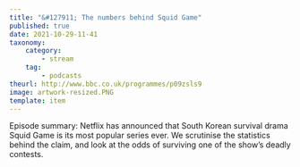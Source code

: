 ```yaml
---
title: "&#127911; The numbers behind Squid Game"
published: true
date: 2021-10-29-11-41
taxonomy:
    category:
        - stream
    tag:
        - podcasts
theurl: http://www.bbc.co.uk/programmes/p09zsls9
image: artwork-resized.PNG
template: item
---
```


Episode summary: Netflix has announced that South Korean survival drama Squid Game is its most popular series ever. We scrutinise the statistics behind the claim, and look at the odds of surviving one of the show&rsquo;s deadly contests.
